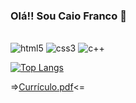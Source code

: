 ### Olá!! Sou Caio Franco 🧐



<div style="display: inline_block"><br/>
  <img aling="center" alt="html5" src="https://img.shields.io/badge/HTML5-E34F26?style=for-the-badge&logo=html5&logoColor=white" />
  <img aling="center" alt="css3" src="https://img.shields.io/badge/CSS3-1572B6?style=for-the-badge&logo=css3&logoColor=white" />
  <img aling="center" alt="c++" src="https://img.shields.io/badge/C%2B%2B-00599C?style=for-the-badge&logo=c%2B%2B&logoColor=white" />
</div>

[![Top Langs](https://github-readme-stats.vercel.app/api/top-langs/?username=caiofranco0909)](https://github.com/anuraghazra/github-readme-stats)

=>[Currículo.pdf](https://github.com/caiofranco0909/caiofranco0909/files/10702537/Curriculo.pdf)<=
